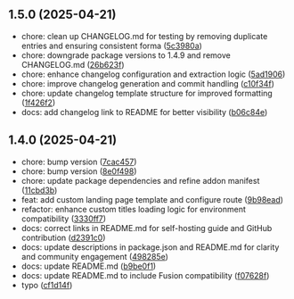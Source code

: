 ## 1.5.0 (2025-04-21)

* chore: clean up CHANGELOG.md for testing by removing duplicate entries and ensuring consistent forma ([5c3980a](https://github.com/panteLx/easynews-plus-plus/commit/5c3980a))
* chore: downgrade package versions to 1.4.9 and remove CHANGELOG.md ([26b623f](https://github.com/panteLx/easynews-plus-plus/commit/26b623f))
* chore: enhance changelog configuration and extraction logic ([5ad1906](https://github.com/panteLx/easynews-plus-plus/commit/5ad1906))
* chore: improve changelog generation and commit handling ([c10f34f](https://github.com/panteLx/easynews-plus-plus/commit/c10f34f))
* chore: update changelog template structure for improved formatting ([1f426f2](https://github.com/panteLx/easynews-plus-plus/commit/1f426f2))
* docs: add changelog link to README for better visibility ([b06c84e](https://github.com/panteLx/easynews-plus-plus/commit/b06c84e))



## 1.4.0 (2025-04-21)

* chore: bump version ([7cac457](https://github.com/panteLx/easynews-plus-plus/commit/7cac457))
* chore: bump version ([8e0f498](https://github.com/panteLx/easynews-plus-plus/commit/8e0f498))
* chore: update package dependencies and refine addon manifest ([11cbd3b](https://github.com/panteLx/easynews-plus-plus/commit/11cbd3b))
* feat: add custom landing page template and configure route ([9b98ead](https://github.com/panteLx/easynews-plus-plus/commit/9b98ead))
* refactor: enhance custom titles loading logic for environment compatibility ([3330ff7](https://github.com/panteLx/easynews-plus-plus/commit/3330ff7))
* docs: correct links in README.md for self-hosting guide and GitHub contribution ([d2391c0](https://github.com/panteLx/easynews-plus-plus/commit/d2391c0))
* docs: update descriptions in package.json and README.md for clarity and community engagement ([498285e](https://github.com/panteLx/easynews-plus-plus/commit/498285e))
* docs: update README.md ([b9be0f1](https://github.com/panteLx/easynews-plus-plus/commit/b9be0f1))
* docs: update README.md to include Fusion compatibility ([f07628f](https://github.com/panteLx/easynews-plus-plus/commit/f07628f))
* typo ([cf1d14f](https://github.com/panteLx/easynews-plus-plus/commit/cf1d14f))



